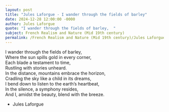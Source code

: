 ```yaml
---
layout: post
title: "Jules Laforgue - I wander through the fields of barley"
date: 2024-12-28 12:00:00 -0000
author: Jules Laforgue
quote: "I wander through the fields of barley,  "
subject: French Realism and Nature (Mid 19th century)
permalink: /French Realism and Nature (Mid 19th century)/Jules Laforgue/Jules Laforgue - I wander through the fields of barley
---
```


I wander through the fields of barley,  
Where the sun spills gold in every corner,  
Each blade a testament to time,  
Rustling with stories unheard.  
In the distance, mountains embrace the horizon,  
Cradling the sky like a child in its dreams,  
I bend down to listen to the earth’s heartbeat,  
In the silence, a symphony resides,  
And I, amidst the beauty, blend with the breeze.

- Jules Laforgue
